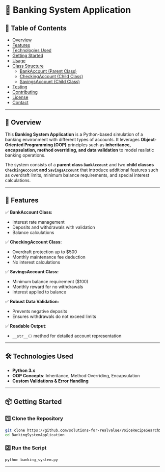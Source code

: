 # 🏦 Banking System Application  

## 📖 Table of Contents

- [Overview](#-overview)  
- [Features](#-features)  
- [Technologies Used](#-technologies-used)  
- [Getting Started](#-getting-started)  
- [Usage](#-usage)  
- [Class Structure](#-class-structure)  
  - [BankAccount (Parent Class)](#bankaccount-parent-class)  
  - [CheckingAccount (Child Class)](#checkingaccount-child-class)  
  - [SavingsAccount (Child Class)](#savingsaccount-child-class)  
- [Testing](#-testing)  
- [Contributing](#-contributing)  
- [License](#-license)  
- [Contact](#-contact)  

---

## 🌟 Overview  

This **Banking System Application** is a Python-based simulation of a banking environment with different types of accounts. It leverages **Object-Oriented Programming (OOP)** principles such as **inheritance, encapsulation, method overriding, and data validation** to model realistic banking operations.

The system consists of a **parent class `BankAccount`** and two **child classes `CheckingAccount` and `SavingsAccount`** that introduce additional features such as overdraft limits, minimum balance requirements, and special interest calculations.

---

## 🚀 Features  

✅ **BankAccount Class:**  
- Interest rate management  
- Deposits and withdrawals with validation  
- Balance calculations  

✅ **CheckingAccount Class:**  
- Overdraft protection up to $500  
- Monthly maintenance fee deduction  
- No interest calculations  

✅ **SavingsAccount Class:**  
- Minimum balance requirement ($100)  
- Monthly reward for no withdrawals  
- Interest applied to balance  

✅ **Robust Data Validation:**  
- Prevents negative deposits  
- Ensures withdrawals do not exceed limits  

✅ **Readable Output:**  
- `__str__()` method for detailed account representation  

---

## 🛠️ Technologies Used  

- **Python 3.x**  
- **OOP Concepts**: Inheritance, Method Overriding, Encapsulation  
- **Custom Validations & Error Handling**  

---

## 📦 Getting Started  

### 1️⃣ Clone the Repository  

```bash
git clone https://github.com/solutions-for-realvalue/VoiceRecipeSearchSystem.git
cd BankingSystemApplication
```

### 2️⃣ Run the Script  

```bash
python banking_system.py
```

---

